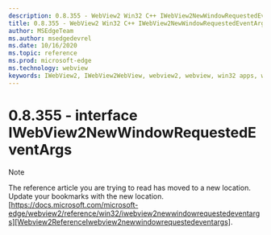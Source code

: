 ```yaml
---
description: 0.8.355 - WebView2 Win32 C++ IWebView2NewWindowRequestedEventArgs
title: 0.8.355 - WebView2 Win32 C++ IWebView2NewWindowRequestedEventArgs
author: MSEdgeTeam
ms.author: msedgedevrel
ms.date: 10/16/2020
ms.topic: reference
ms.prod: microsoft-edge
ms.technology: webview
keywords: IWebView2, IWebView2WebView, webview2, webview, win32 apps, win32, edge
---
```


# 0.8.355 - interface IWebView2NewWindowRequestedEventArgs 

> [!NOTE]
> The reference article you are trying to read has moved to a new location.  
> Update your bookmarks with the new location.  
> [https://docs.microsoft.com/microsoft-edge/webview2/reference/win32/iwebview2newwindowrequestedeventargs][Webview2ReferenceIwebview2newwindowrequestedeventargs].  

[Webview2ReferenceIwebview2newwindowrequestedeventargs]: /microsoft-edge/webview2/reference/win32/iwebview2newwindowrequestedeventargs "interface IWebView2NewWindowRequestedEventArgs | Microsoft Docs"
